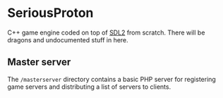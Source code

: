 SeriousProton
=============

C++ game engine coded on top of [SDL2](https://libsdl.org/) from scratch. There will be dragons and undocumented stuff in here.

## Master server

The `/masterserver` directory contains a basic PHP server for registering game servers and distributing a list of servers to clients.
